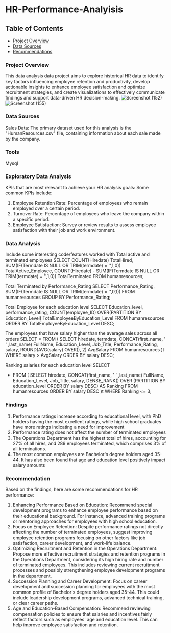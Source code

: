 # HR-Performance-Analyisis

## Table of Contents

- [Project Overview](Project-overview)
- [Data Sources](#data-sources)
- [Recommendations](Recommendations)

### Project Overview

This data analysis data project aims to explore historical HR data to identify key factors influencing employee retention and productivity, develop actionable insights to enhance employee satisfaction and optimize recruitment strategies, and create visualizations to effectively communicate findings and support data-driven HR decision-making.
![Screenshot (152)](https://github.com/user-attachments/assets/15ba2d6f-c13c-42a9-ac80-2dbadf1940b1)
![Screenshot (155)](https://github.com/user-attachments/assets/86556aea-d1ea-476f-b553-5667c85df8e4)

### Data Sources

Sales Data: The primary dataset used for this analysis is the "HumanResources.csv" file, containing information about each sale made by the company.

### Tools

Mysql

### Exploratory Data Analysis

KPIs that are most relevant to achieve your HR analysis goals:
Some common KPIs include:
1. Employee Retention Rate: Percentage of employees who remain employed over a certain period.
2. Turnover Rate: Percentage of employees who leave the company within a specific period.
3. Employee Satisfaction: Survey or review results to assess employee satisfaction with their job and work environment.
   

### Data Analysis

Include some interesting code/features worked with
Total active and terminated employees
SELECT
COUNT(Hiredate) TotalHired,
SUM(IF(Termdate IS NULL OR TRIM(termdate) = '',1,0)) TotalActive_Employee,
COUNT(Hiredate) - SUM(IF(Termdate IS NULL OR TRIM(termdate) = '',1,0)) TotalTerminated
FROM humanresources;

Total Terminated by Performance_Rating
SELECT
Performance_Rating,
SUM(IF(Termdate IS NULL OR TRIM(termdate) = '',0,1))
FROM humanresources
GROUP BY Performance_Rating;

Total Employee for each education level
SELECT
Education_level,
performance_rating,
COUNT(employee_ID) OVER(PARTITION BY Education_Level) TotalEmployeeByEducation_Level
FROM humanresources
ORDER BY TotalEmployeeByEducation_Level DESC;

The employees that have salary higher than the average sales across all orders
SELECT
*
FROM (
SELECT
	hiredate,
    termdate,
    CONCAT(first_name, ' ' ,last_name) FullName,
    Education_Level,
    Job_Title,
    Performance_Rating,
    salary,
	ROUND(AVG(salary) OVER(), 2) AvgSalary
FROM humanresources
)t 
WHERE salary > AvgSalary 
ORDER BY salary DESC;

Ranking salaries for each education level
SELECT
* FROM (
SELECT
	hiredate,
    CONCAT(first_name, ' ' ,last_name) FullName,
    Education_Level,
    Job_Title,
	salary,
DENSE_RANK() OVER (PARTITION BY education_level ORDER BY salary DESC) AS Ranking
FROM humanresources
ORDER BY salary DESC
)t
WHERE Ranking <= 3;

### Findings
1. Performance ratings increase according to educational level, with PhD holders having the most excellent ratings, while high school graduates have more ratings indicating a need for improvement
2. Performance rating does not affect the number of terminated employees
3. The Operations Department has the highest total of hires, accounting for 27% of all hires, and 289 employees terminated, which comprises 3% of all terminations.
4. The most common employees are Bachelor's degree holders aged 35-44. It has also been found that age and education level positively impact salary amounts


### Recommendation
Based on the findings, here are some recommendations for HR performance:

1. Enhancing Performance Based on Education: Recommend special development programs to enhance employee performance based on their educational background. For instance, advanced training programs or mentoring approaches for employees with high school education.
2. Focus on Employee Retention: Despite performance ratings not directly affecting the number of terminated employees, suggest improving employee retention programs focusing on other factors like job satisfaction, career development, and work-life balance.
3. Optimizing Recruitment and Retention in the Operations Department: Propose more effective recruitment strategies and retention programs in the Operations Department, considering its high hiring rate and number of terminated employees. This includes reviewing current recruitment processes and possibly strengthening employee development programs in the department.
4. Succession Planning and Career Development: Focus on career development and succession planning for employees with the most common profile of Bachelor's degree holders aged 35-44. This could include leadership development programs, advanced technical training, or clear career paths.
5. Age and Education-Based Compensation: Recommend reviewing compensation policies to ensure that salaries and incentives fairly reflect factors such as employees' age and education level. This can help improve employee satisfaction and retention.
